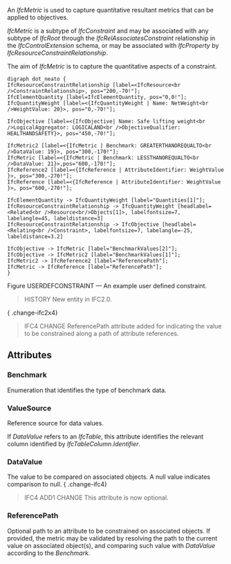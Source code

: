 An _IfcMetric_ is used to capture quantitative resultant metrics that can be applied to objectives.

<!-- end of short definition -->


_IfcMetric_ is a subtype of _IfcConstraint_ and may be associated with any subtype of _IfcRoot_ through the _IfcRelAssociatesConstraint_ relationship in the _IfcControlExtension_ schema, or may be associated with _IfcProperty_ by _IfcResourceConstraintRelationship_.

The aim of _IfcMetric_ is to capture the quantitative aspects of a constraint.

```
digraph dot_neato {
IfcResourceConstraintRelationship [label=<IfcResource<br />ConstraintRelationship>, pos="200,-70!"];
IfcElementQuantity [label=IfcElementQuantity, pos="0,0!"];
IfcQuantityWeight [label=<{IfcQuantityWeight | Name: NetWeight<br />WeightValue: 20}>, pos="0,-70!"];

IfcObjective [label=<{IfcObjective| Name: Safe lifting weight<br />LogicalAggregator: LOGICALAND<br />ObjectiveQualifier: HEALTHANDSAFETY}>, pos="450,-70!"];

IfcMetric2 [label=<{IfcMetric | Benchmark: GREATERTHANOREQUALTO<br />DataValue: 19}>, pos="300,-170!"];
IfcMetric [label=<{IfcMetric | Benchmark: LESSTHANOREQUALTO<br />DataValue: 21}>,pos="600,-170!"];
IfcReference2 [label=<{IfcReference | AttributeIdentifier: WeightValue }>, pos="300,-270!"];
IfcReference [label=<{IfcReference | AttributeIdentifier: WeightValue }>, pos="600,-270!"];

IfcElementQuantity -> IfcQuantityWeight [label="Quantities[1]"];
IfcResourceConstraintRelationship -> IfcQuantityWeight [headlabel=<Related<br />Resource<br/>Objects[1]>, labelfontsize=7, labelangle=45, labeldistance=3]
IfcResourceConstraintRelationship -> IfcObjective [headlabel=<Relating<br />Constraint>, labelfontsize=7, labelangle=-25, labeldistance=3.2]

IfcObjective -> IfcMetric [label="BenchmarkValues[2]"];
IfcObjective -> IfcMetric2 [label="BenchmarkValues[1]"];
IfcMetric2 -> IfcReference2 [label="ReferencePath"];
IfcMetric -> IfcReference [label="ReferencePath"];
}
```

Figure USERDEFCONSTRAINT — An example user defined constraint.

> HISTORY New entity in IFC2.0.

{ .change-ifc2x4}
> IFC4 CHANGE ReferencePath attribute added for indicating the value to be constrained along a path of attribute references.

## Attributes

### Benchmark
Enumeration that identifies the type of benchmark data.

### ValueSource
Reference source for data values.

If _DataValue_ refers to an _IfcTable_, this attribute identifies the relevant column identified by _IfcTableColumn_._Identifier_.

### DataValue
The value to be compared on associated objects. A null value indicates comparison to null.
{ .change-ifc4}
> IFC4 ADD1 CHANGE This attribute is now optional.

### ReferencePath
Optional path to an attribute to be constrained on associated objects.
If provided, the metric may be validated by resolving the path to the current value on associated object(s), and comparing such value with _DataValue_ according to the _Benchmark_.
